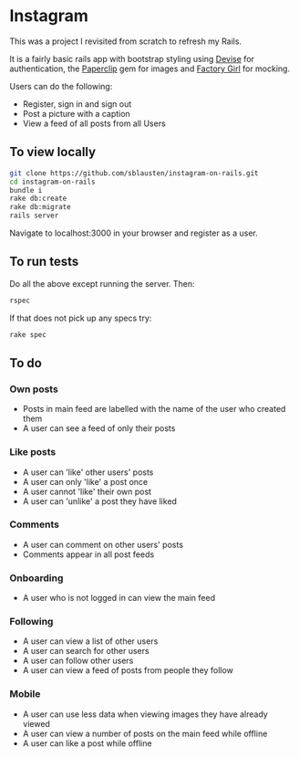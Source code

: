 # Instagram

This was a project I revisited from scratch to refresh my Rails.

It is a fairly basic rails app with bootstrap styling using [Devise](https://github.com/plataformatec/devise) for authentication, the [Paperclip](https://github.com/thoughtbot/paperclip) gem for images and [Factory Girl](https://github.com/thoughtbot/factory_girl) for mocking.

Users can do the following:
- Register, sign in and sign out
- Post a picture with a caption
- View a feed of all posts from all Users

## To view locally

```bash
git clone https://github.com/sblausten/instagram-on-rails.git
cd instagram-on-rails
bundle i
rake db:create
rake db:migrate
rails server
```

Navigate to localhost:3000 in your browser and register as a user.


## To run tests
Do all the above except running the server. Then:
```bash
rspec
```

If that does not pick up any specs try:
```bash
rake spec
```

## To do
### Own posts
- Posts in main feed are labelled with the name of the user who created them
- A user can see a feed of only their posts

### Like posts
- A user can 'like' other users' posts
- A user can only 'like' a post once
- A user cannot 'like' their own post
- A user can 'unlike' a post they have liked

### Comments
- A user can comment on other users' posts
- Comments appear in all post feeds

### Onboarding
- A user who is not logged in can view the main feed

### Following
- A user can view a list of other users
- A user can search for other users
- A user can follow other users
- A user can view a feed of posts from people they follow

### Mobile
- A user can use less data when viewing images they have already viewed
- A user can view a number of posts on the main feed while offline
- A user can like a post while offline
